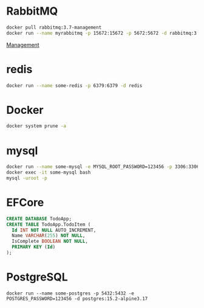 


# RabbitMQ
```bash
docker pull rabbitmq:3.7-management
docker run --name myrabbitmq -p 15672:15672 -p 5672:5672 -d rabbitmq:3.7-management
```
[Management](http://localhost:15672)



# redis
```bash
docker run --name some-redis -p 6379:6379 -d redis
```



# Docker
```bash
docker system prune -a
```

# mysql
```bash
docker run --name some-mysql -e MYSQL_ROOT_PASSWORD=123456 -p 3306:3306 -d mysql:5.7.34
docker exec -it some-mysql bash
mysql -uroot -p
```


# EFCore
```sql
CREATE DATABASE TodoApp;
CREATE TABLE TodoApp.TodoItem (
  Id INT NOT NULL AUTO_INCREMENT,
  Name VARCHAR(255) NOT NULL,
  IsComplete BOOLEAN NOT NULL,
  PRIMARY KEY (Id)
);
```

# PostgreSQL
```
docker run --name some-postgres -p 5432:5432 -e POSTGRES_PASSWORD=123456 -d postgres:15.2-alpine3.17
```

